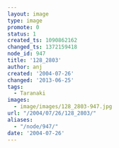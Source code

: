 ```yaml
---
layout: image
type: image
promote: 0
status: 1
created_ts: 1090862162
changed_ts: 1372159418
node_id: 947
title: '128_2803'
author: anj
created: '2004-07-26'
changed: '2013-06-25'
tags:
  - Taranaki
images:
  - image/images/128_2803-947.jpg
url: "/2004/07/26/128_2803/"
aliases:
  - "/node/947/"
date: '2004-07-26'
---
```


